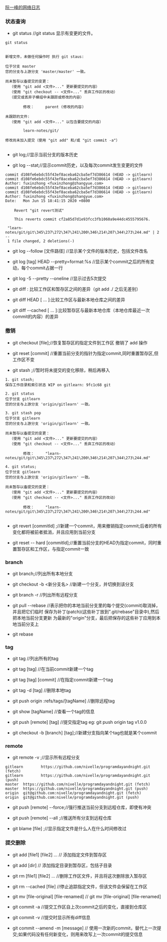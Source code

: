 
[阮一峰的网络日志 ](http://www.ruanyifeng.com/blog/2015/12/git-cheat-sheet.html)

### 状态查询

- git status //git status 显示有变更的文件。
              
```
git status


新增文件，未做任何操作时 执行 git staus:

位于分支 master
您的分支与上游分支 'master/master' 一致。

尚未暂存以备提交的变更：
  （使用 "git add <文件>..." 更新要提交的内容）
  （使用 "git checkout -- <文件>..." 丢弃工作区的改动）
  （提交或丢弃子模组中未跟踪或修改的内容）

        修改：     parent (修改的内容)

未跟踪的文件:
  （使用 "git add <文件>..." 以包含要提交的内容）

        learn-notes/git/

修改尚未加入提交（使用 "git add" 和/或 "git commit -a"）


```

- git log;//显示当前分支的版本历史

- git log --stat;//显示commit历史，以及每次commit发生变更的文件

```
commit d108fe6ebdc55f43ef8aceba62cba5ef7d386614 (HEAD -> gitlearn)
commit d108fe6ebdc55f43ef8aceba62cba5ef7d386614 (HEAD -> gitlearn)
Author: fuxinzhong <fuxinzhong@zhangyue.com>
commit d108fe6ebdc55f43ef8aceba62cba5ef7d386614 (HEAD -> gitlearn)
commit d108fe6ebdc55f43ef8aceba62cba5ef7d386614 (HEAD -> gitlearn)
Author: fuxinzhong <fuxinzhong@zhangyue.com>
Date:   Mon Jun 15 18:41:15 2020 +0800

    Revert "git revert测试"
    
    This reverts commit cf2a85d7d1e93fcc3fb1060a9e44dc4555795676.

 "learn-notes/git/git\345\237\272\347\241\200\346\214\207\344\273\244.md" | 2 --
 1 file changed, 2 deletions(-)

```

- git log --follow [文件路径] //显示某个文件的版本历史，包括文件改名

- git log [tag] HEAD --pretty=format:%s //显示某个commit之后的所有变动，每个commit占据一行

- git log -5 --pretty --oneline //显示过去5次提交

- git diff :  比较工作区和暂存区之间的差异（git add ./ 之后无差别）

- git diff HEAD [ <path> … ]:比较工作区与最新本地仓库之间的差异
  
- git diff --cached [ <path>… ]:比较暂存区与最新本地仓库（本地仓库最近一次commit的内容）的差异



### 撤销

- git checkout [file];//恢复暂存区的指定文件到工作区 撤销了 add 操作

- git reset [commit] //重置当前分支的指针为指定commit,同时重置暂存区,但工作区不变

- git stash ;//暂时将未提交的变化移除，稍后再移入

```
1. git stash;
保存工作目录和索引状态 WIP on gitlearn: 9fc1c68 git

2. git status
位于分支 gitlearn
您的分支与上游分支 'origin/gitlearn' 一致。

3. git stash pop
位于分支 gitlearn
您的分支与上游分支 'origin/gitlearn' 一致。

尚未暂存以备提交的变更：
  （使用 "git add <文件>..." 更新要提交的内容）
  （使用 "git checkout -- <文件>..." 丢弃工作区的改动）

        修改：     "learn-notes/git/git\345\237\272\347\241\200\346\214\207\344\273\244.md"

4. git status;
位于分支 gitlearn
您的分支与上游分支 'origin/gitlearn' 一致。

尚未暂存以备提交的变更：
  （使用 "git add <文件>..." 更新要提交的内容）
  （使用 "git checkout -- <文件>..." 丢弃工作区的改动）

        修改：     "learn-notes/git/git\345\237\272\347\241\200\346\214\207\344\273\244.md"


```

- git revert [commitId] ;//新建一个commit，用来撤销指定commit;后者的所有变化都将被前者抵消，并且应用到当前分支

- git reset -- hard [commitId];//重置当前分支的HEAD为指定commit，同时重置暂存区和工作区，与指定commit一致

### branch

- git branch;//列出所有本地分支

- git  checkout -b <新分支名> //新建一个分支，并切换到该分支

- git branch -r //列出所有远程分支

- git pull --rebase //表示把你的本地当前分支里的每个提交(commit)取消掉，并且把它们临时 保存为补丁(patch)(这些补丁放到".git/rebase"目录中),然后把本地当前分支更新 为最新的"origin"分支，最后把保存的这些补丁应用到本地当前分支上

- git rebase 


### tag

- git tag //列出所有的tag

- git tag [tag] //在当前commit新建一个tag

- git tag [tag] [commit] //在指定commit新建一个tag 

- git tag -d [tag] //删除本地tag

- git push origin :refs/tags/[tagName] //删除远程tag

- git show [tagName] //查看一个tag的信息

- git push [remote] [tag] //提交指定tag eg: git push origin tag v1.0.0

- git checkout -b [branch] [tag];//新建分支指向某个tag也就是某个commit

### remote

- git remote -v ;//显示所有远程分支

```
gitlearn        https://github.com/nivelle/programdayandnight.git (fetch)
gitlearn        https://github.com/nivelle/programdayandnight.git (push)
master  https://github.com/nivelle/programdayandnight.git (fetch)
master  https://github.com/nivelle/programdayandnight.git (push)
origin  git@github.com:nivelle/programdayandnight.git (fetch)
origin  git@github.com:nivelle/programdayandnight.git (push)

```

- git push [remote] --force;//强行推送当前分支到远程仓库，即使有冲突

- git push [remote] --all ;//推送所有分支到远程仓库

- git blame [file] ;//显示指定文件是什么人在什么时间修改过

### 提交删除

- git add [file1] [file2] ... // 添加指定文件到暂存区

- git add [dir] // 添加指定目录到暂存区，包括子目录

- git rm [file1] [file2] ... //删除工作区文件，并且将这次删除放入暂存区

- git rm --cached [file] //停止追踪指定文件，但该文件会保留在工作区

- git mv [file-original] [file-renamed] // git mv [file-original] [file-renamed]

- git commit -a //提交工作区自上次commit之后的变化，直接到仓库区

- git commit -v //提交时显示所有diff信息

- git commit --amend -m [message] // 使用一次新的commit，替代上一次提交;如果代码没有任何新变化，则用来改写上一次commit的提交信息
